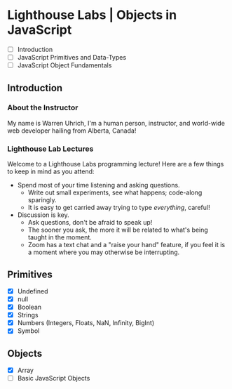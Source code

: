 # Lighthouse Labs | Objects in JavaScript

- [ ] Introduction
- [ ] JavaScript Primitives and Data-Types
- [ ] JavaScript Object Fundamentals

## Introduction

### About the Instructor

My name is Warren Uhrich, I'm a human person, instructor, and world-wide web developer hailing from Alberta, Canada!

### Lighthouse Lab Lectures

Welcome to a Lighthouse Labs programming lecture! Here are a few things to keep in mind as you attend:

- Spend most of your time listening and asking questions.
  - Write out small experiments, see what happens; code-along sparingly.
  - It is easy to get carried away trying to type _everything_, careful!
- Discussion is key.
  - Ask questions, don't be afraid to speak up!
  - The sooner you ask, the more it will be related to what's being taught in the moment.
  - Zoom has a text chat and a "raise your hand" feature, if you feel it is a moment where you may otherwise be interrupting.

## Primitives

- [x] Undefined
- [x] null
- [x] Boolean
- [x] Strings
- [x] Numbers (Integers, Floats, NaN, Infinity, BigInt)
- [x] Symbol

## Objects

- [x] Array
- [ ] Basic JavaScript Objects
